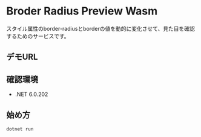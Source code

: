 # Broder Radius Preview Wasm
スタイル属性のborder-radiusとborderの値を動的に変化させて、見た目を確認するためのサービスです。

## デモURL

## 確認環境
- .NET 6.0.202

## 始め方
```
dotnet run
```